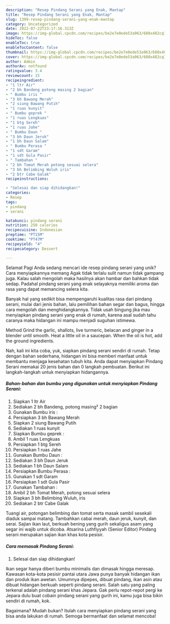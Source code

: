 ```yaml
---
description: "Resep Pindang Serani yang Enak, Mantap"
title: "Resep Pindang Serani yang Enak, Mantap"
slug: 1399-resep-pindang-serani-yang-enak-mantap
category: Uncategorized
date: 2022-07-22T23:17:16.313Z
image: https://img-global.cpcdn.com/recipes/be2e7e0ede53a963/680x482cq70/pindang-serani-foto-resep-utama.jpg
hideToc: false
enableToc: true
enableTocContent: false
thumbnail: https://img-global.cpcdn.com/recipes/be2e7e0ede53a963/680x482cq70/pindang-serani-foto-resep-utama.jpg
cover: https://img-global.cpcdn.com/recipes/be2e7e0ede53a963/680x482cq70/pindang-serani-foto-resep-utama.jpg
author: Admin
authorAv: notfound
ratingvalue: 3.4
reviewcount: 15
recipeingredient:
- "1 ltr Air"
- "2 bh Bandeng potong masing 2 bagian"
- " Bumbu iris "
- "3 bh Bawang Merah"
- "2 siung Bawang Putih"
- "1 ruas kunyit"
- " Bumbu geprek "
- "1 ruas Lengkuas"
- "1 btg Sereh"
- "1 ruas Jahe"
- " Bumbu Daun "
- "3 bh Daun Jeruk"
- "1 bh Daun Salam"
- " Bumbu Perasa "
- "1 sdt Garam"
- "1 sdt Gula Pasir"
- " Tambahan "
- "2 bh Tomat Merah potong sesuai selera"
- "3 bh Belimbing Wuluh iris"
- "2 btr Cabe Galak"
recipeinstructions:

- "Selesai dan siap dihidangkan!"
categories:
- Resep
tags:
- pindang
- serani

katakunci: pindang serani 
nutrition: 250 calories
recipecuisine: Indonesian
preptime: "PT15M"
cooktime: "PT47M"
recipeyield: "4"
recipecategory: Dessert

---
```



Selamat Pagi Anda sedang mencari ide resep pindang serani yang unik? Cara menyiapkannya memang Agak tidak terlalu sulit namun tidak gampang juga. Kalau salah mengolah maka hasilnya akan hambar dan bahkan tidak sedap. Padahal pindang serani yang enak selayaknya memiliki aroma dan rasa yang dapat memancing selera kita.


Banyak hal yang sedikit bisa mempengaruhi kualitas rasa dari pindang serani, mulai dari jenis bahan, lalu pemilihan bahan segar dan bagus, hingga cara mengolah dan menghidangkannya. Tidak usah bingung jika mau menyiapkan pindang serani yang enak di rumah, karena asal sudah tahu caranya maka hidangan ini mampu menjadi suguhan istimewa.

Method Grind the garlic, shallots, live turmeric, belacan and ginger in a blender until smooth. Heat a little oil in a saucepan. When the oil is hot, add the ground ingredients.


Nah, kali ini kita coba, yuk, siapkan pindang serani sendiri di rumah. Tetap dengan bahan sederhana, hidangan ini bisa memberi manfaat untuk membantu menjaga kesehatan tubuh kita. Anda dapat menyiapkan Pindang Serani memakai 20 jenis bahan dan 0 langkah pembuatan. Berikut ini langkah-langkah untuk menyiapkan hidangannya.

<!--inarticleads1-->

##### Bahan-bahan dan bumbu yang digunakan untuk menyiapkan Pindang Serani:

1. Siapkan 1 ltr Air
1. Sediakan 2 bh Bandeng, potong masing² 2 bagian
1. Gunakan  Bumbu iris :
1. Persiapkan 3 bh Bawang Merah
1. Siapkan 2 siung Bawang Putih
1. Sediakan 1 ruas kunyit
1. Siapkan  Bumbu geprek :
1. Ambil 1 ruas Lengkuas
1. Persiapkan 1 btg Sereh
1. Persiapkan 1 ruas Jahe
1. Gunakan  Bumbu Daun :
1. Sediakan 3 bh Daun Jeruk
1. Sediakan 1 bh Daun Salam
1. Persiapkan  Bumbu Perasa :
1. Gunakan 1 sdt Garam
1. Persiapkan 1 sdt Gula Pasir
1. Gunakan  Tambahan :
1. Ambil 2 bh Tomat Merah, potong sesuai selera
1. Siapkan 3 bh Belimbing Wuluh, iris
1. Sediakan 2 btr Cabe Galak


Tuangi air, potongan belimbing dan tomat serta masak sambil sesekali diaduk sampai matang. Tambahkan cabai merah, daun jeruk, kunyit, dan serai. Sajian ikan laut, berkuah bening yang gurih sekaligus asam yang segar ini wajib untuk dicoba. Atsarina Luthfiyyah (Senior Editor) Pindang serani merupakan sajian ikan khas kota pesisir. 

<!--inarticleads2-->

##### Cara memasak Pindang Serani:


1. Selesai dan siap dihidangkan!

Ikan segar hanya diberi bumbu minimalis dan dimasak hingga meresap. Kawasan kota-kota pesisir pantai utara Jawa punya banyak hidangan ikan dan produk ikan awetan. Umumnya dipepes, dibuat pindang, ikan asin atau dibuat hidangan berkuah seperti pindang serani. Salah satu yang paling terkenal adalah pindang serani khas Jepara. Gak perlu repot-repot pergi ke Jepara dulu buat cobain pindang serani yang gurih ini, kamu juga bisa bikin sendiri di rumah, kok. 

Bagaimana? Mudah bukan? Itulah cara menyiapkan pindang serani yang bisa anda lakukan di rumah. Semoga bermanfaat dan selamat mencoba!
